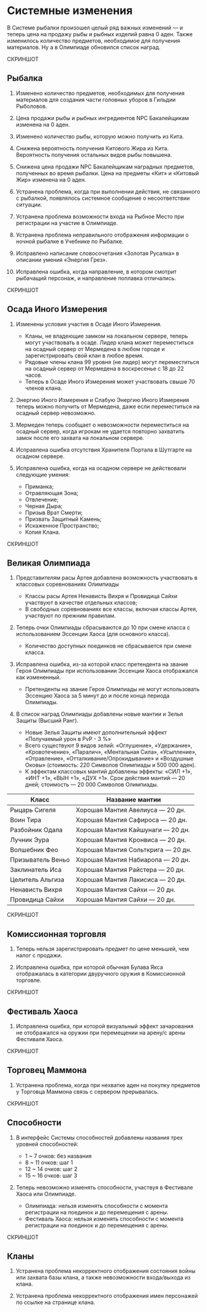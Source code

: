 # Системные изменения

В Системе рыбалки произошел целый ряд важных изменений — и теперь цена на продажу рыбы и рыбных изделий равна 0 аден. Также изменилось количество предметов, необходимое для получения материалов. Ну а в Олимпиаде обновился список наград.

СКРИНШОТ   

## Рыбалка

1. Изменено количество предметов, необходимых для получения материалов для создания части головных уборов в Гильдии Рыболовов.

2. Цена продажи рыбы и рыбных ингредиентов NPC Бакалейщикам изменена на 0 аден.

3. Изменено количество рыбы, которую можно получить из Кита.   

4. Снижена вероятность получения Китового Жира из Кита. Вероятность получения остальных видов рыбы повышена.                        

5. Снижена цена продажи NPC Бакалейщикам наградных предметов, полученных во время рыбалки. Цена на предметы «Кит» и «Китовый Жир» изменена на 0 аден.

6. Устранена проблема, когда при выполнении действия, не связанного с рыбалкой, появлялось системное сообщение о несоответствии ситуации.   

7. Устранена проблема возможности входа на Рыбное Место при регистрации на участие в Олимпиаде.   

8. Устранена проблема неправильного отображения информации о ночной рыбалке в Учебнике по Рыбалке.

9. Исправлено написание словосочетания «Золотая Русалка» в описании умения «Энергия Грез».   

10. Исправлена ошибка, когда направление, в котором смотрит рыбачащий персонаж, и направление поплавка отличались.                       

СКРИНШОТ   

## Осада Иного Измерения

1. Изменены условия участия в Осаде Иного Измерения.                       
    * Кланы, не владеющие замком на локальном сервере, теперь могут участвовать в осаде. Лидер клана может переместиться на осадный сервер от Мермедена в любом городе и зарегистрировать свой 
клан в любое время.
    * Рядовые члены клана 99 уровня (не лидер) могут переместиться на осадный сервер от Мермедена в воскресенье с 18 до 22 часов.
    * Теперь в Осаде Иного Измерения может участвовать свыше 70 членов клана.                        

2. Энергию Иного Измерения и Слабую Энергию Иного Измерения теперь можно получить от Мермедена, даже если переместиться на осадный сервер невозможно.           

3. Мермеден теперь сообщает о невозможности переместиться на осадный сервер, когда игрокам не удается повторно захватить замок после его захвата на локальном сервере.       

4. Исправлена ошибка отсутствия Хранителя Портала в Шутгарте на осадном сервере.       

5. Исправлена ошибка, когда на осадном сервере не действовали следующие умения:       
    * Приманка;                        
    * Отравляющая Зона;                        
    * Отвлечение;                        
    * Черная Дыра;                        
    * Призыв Врат Смерти;                        
    * Призвать Защитный Камень;                        
    * Искаженное Пространство;                        
    * Копия Клана.            

СКРИНШОТ

## Великая Олимпиада

1. Представителям расы Артея добавлена возможность участвовать в классовых соревнованиях Олимпиады       
    * Классы расы Артея Ненависть Вихря и Провидица Сайхи участвуют в качестве отдельных классов;
    * В свободных соревнованиях все классы, включая классы Артея, участвуют по прежним правилам.                            

2. Теперь очки Олимпиады сбрасываются до 10 при смене класса с использованием Эссенции Хаоса (для основного класса).
    * Количество доступных поединков не сбрасывается при смене класса.            

3. Исправлена ошибка, из-за которой класс претендента на звание Героя Олимпиады при использовании Эссенции Хаоса отображался как измененный.
    * Претенденты на звание Героя Олимпиады не могут использовать Эссенцию Хаоса за 5 минут до и после конца периода Олимпиады.

4. В список наград Олимпиады добавлены новые мантии и Зелья Защиты (Высший Ранг).
    * Новые Зелья Защиты имеют дополнительный эффект «Получаемый урон в PvP - 3 %»
    * Всего существуют 9 видов зелий: «Оглушение», «Удержание», «Кровотечение», «Паралич», «Ментальная Сила», «Усыпление», «Отравление», «Отталкивание/Опрокидывание» и «Воздушные Оковы» (стоимость: 220 Символов Олимпиады и 500 000 аден).
    * К эффектам классовых мантий добавлены эффекты: «СИЛ +1», «ИНТ +1», «ВЫН +1», «ДУХ +1». Срок действия мантий — 20 дней; стоимость — 20 000 Символов Олимпиады.

| Класс             | Название мантии                    |
| ----------------- | ---------------------------------- |
| Рыцарь Сигеля     | Хорошая Мантия Авелиуса — 20 дн.   |
| Воин Тира         | Хорошая Мантия Сафироса — 20 дн.   |
| Разбойник Одала   | Хорошая Мантия Кайшунаги — 20 дн.  |
| Лучник Эура       | Хорошая Мантия Кронвиса — 20 дн.   |
| Волшебник Фео     | Хорошая Мантия Сольткрига — 20 дн. |
| Призыватель Веньо | Хорошая Мантия Набиаропа — 20 дн.  |
| Заклинатель Иса   | Хорошая Мантия Райстера — 20 дн.   |
| Целитель Альгиза  | Хорошая Мантия Лакисиса — 20 дн.   |
| Ненависть Вихря   | Хорошая Мантия Сайхи — 20 дн.      |
| Провидица Сайхи   | Хорошая Мантия Сайхи — 20 дн.      |


СКРИНШОТ

## Комиссионная торговля

1. Теперь нельзя зарегистрировать предмет по цене меньшей, чем налог с продажи.

2. Исправлена ошибка, при которой обычная Булава Якса отображалась в категории двуручного оружия в Комиссионной торговле.

СКРИНШОТ

## Фестиваль Хаоса

1. Исправлена ошибка, при которой визуальный эффект зачарования не отображался на оружии при перемещении на арену/с арены Фестиваля Хаоса.                                                       

СКРИНШОТ

## Торговец Маммона

1. Устранена проблема, когда при нехватке аден на покупку предметов у Торговца Маммона связь с сервером прерывалась.

СКРИНШОТ

## Способности

1. В интерфейс Системы способностей добавлены названия трех уровней способностей:                           
    * 1 ~ 7 очков: без названия                            
    * 8 ~ 11 очков: шаг 1                            
    * 12 ~ 14 очков: шаг 2                            
    * 15 ~ 16 очков: шаг 3    

2. Теперь невозможно изменять способности, участвуя в Фестивале Хаоса или Олимпиаде.
    * Олимпиада: нельзя изменять способности с момента регистрации на поединок и до перемещения с арены.
    * Фестиваль Хаоса: нельзя изменять способности с момента регистрации на поединок и до перемещения с арены.                            

СКРИНШОТ

## Кланы

1. Устранена проблема некорректного отображения состояния войны или захвата базы клана, а также невозможности входа/выхода из клана.                           

2. Устранена проблема некорректного отображения имен персонажей по ссылке на странице клана.

